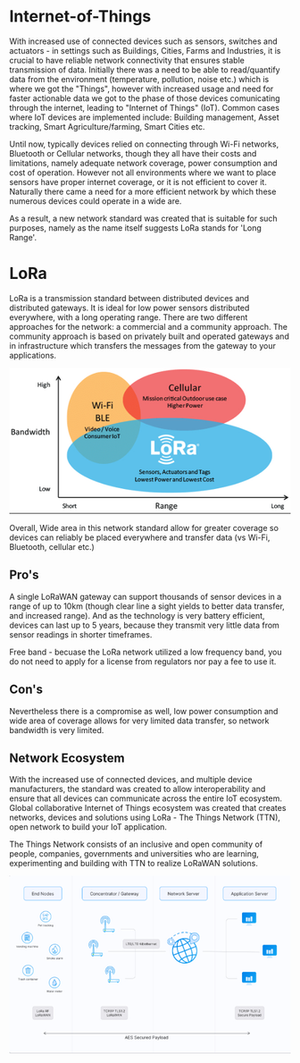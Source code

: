 # Internet-of-Things

With increased use of connected devices such as sensors, switches and actuators - in settings such as Buildings, Cities, Farms and Industries, it is crucial to have reliable network connectivity that ensures stable transmission of data. Initially there was a need to be able to read/quantify data from the environment (temperature, pollution, noise etc.) which is where we got the "Things", however with increased usage and need for faster actionable data we got to the phase of those devices comunicating through the internet, leading to "Internet of Things" (IoT). 
Common cases where IoT devices are implemented include: Building management, Asset tracking, Smart Agriculture/farming, Smart Cities etc. 

Until now, typically devices relied on connecting through Wi-Fi networks, Bluetooth or Cellular networks, though they all have their costs and limitations, namely adequate network coverage, power consumption and cost of operation. However not all environments where we want to place sensors have proper internet coverage, or it is not efficient to cover it. Naturally there came a need for a more efficient network by which these numerous devices could operate in a wide are.

As a result, a new network standard was created that is suitable for such purposes, namely as the name itself suggests LoRa stands for 'Long Range'. 

# LoRa

LoRa is a transmission standard between distributed devices and distributed gateways. It is ideal for low power sensors distributed everywhere, with a long operating range. There are two different approaches for the network: a commercial and a community approach. The community approach is based on privately built and operated gateways and in infrastructure which transfers the messages from the gateway to your applications.

![LoRa Diagram 2](https://github.com/sepse/LoRa/blob/main/Graphics/lora2.jpg)

Overall, Wide area in this network standard allow for greater coverage so devices can reliably be placed everywhere and transfer data (vs Wi-Fi, Bluetooth, cellular etc.)

## Pro's
A single LoRaWAN gateway can support thousands of sensor devices in a range of up to 10km (though clear line a sight yields to better data transfer, and increased range). And as the technology is very battery efficient, devices can last up to 5 years, because they transmit very little data from sensor readings in shorter timeframes. 

Free band - becuase the LoRa network utilized a low frequency band, you do not need to apply for a license from regulators nor pay a fee to use it.

## Con's
Nevertheless there is a compromise as well, low power consumption and wide area of coverage allows for very limited data transfer, so network bandwidth is very limited. 

## Network Ecosystem

With the increased use of connected devices, and multiple device manufacturers, the standard was created to allow interoperability and ensure that all devices can communicate across the entire IoT ecosystem. Global collaborative Internet of Things ecosystem was created that creates networks, devices and solutions using LoRa - The Things Network (TTN), open network to build your IoT application.

The Things Network consists of an inclusive and open community of people, companies, governments and universities who are learning, experimenting and building with TTN to realize LoRaWAN solutions.


![LoRa Diagram](https://github.com/sepse/LoRa/blob/main/Graphics/lora1.jpg)



